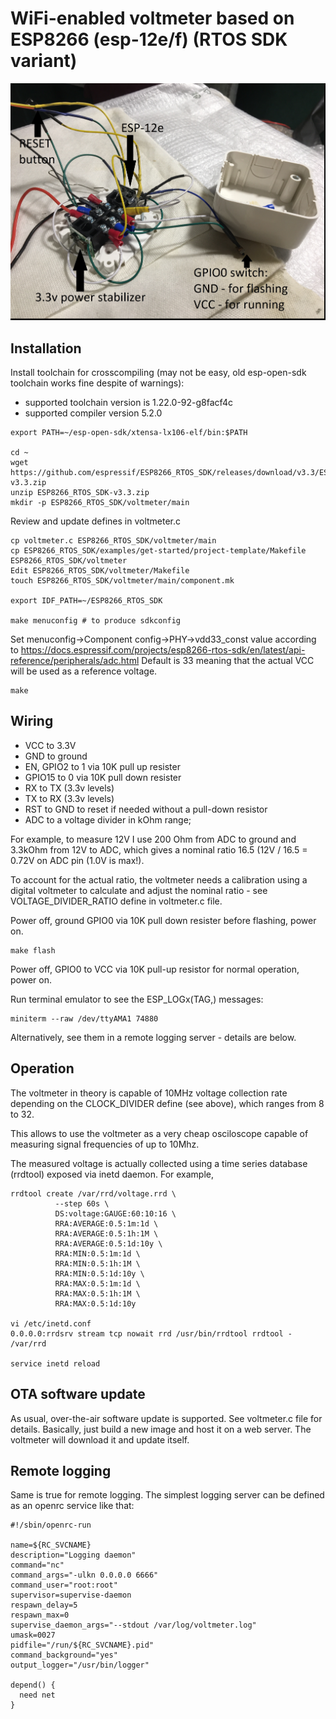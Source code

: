 # WiFi-enabled voltmeter based on ESP8266 (esp-12e/f) (RTOS SDK variant)

![ESP-12e-voltmeter](esp-12e-voltmeter.jpg)

## Installation

Install toolchain for crosscompiling (may not be easy, old esp-open-sdk toolchain works fine despite of warnings):
- supported toolchain version is 1.22.0-92-g8facf4c
- supported compiler version 5.2.0

```
export PATH=~/esp-open-sdk/xtensa-lx106-elf/bin:$PATH

cd ~
wget https://github.com/espressif/ESP8266_RTOS_SDK/releases/download/v3.3/ESP8266_RTOS_SDK-v3.3.zip
unzip ESP8266_RTOS_SDK-v3.3.zip
mkdir -p ESP8266_RTOS_SDK/voltmeter/main
```

Review and update defines in voltmeter.c

```
cp voltmeter.c ESP8266_RTOS_SDK/voltmeter/main
cp ESP8266_RTOS_SDK/examples/get-started/project-template/Makefile ESP8266_RTOS_SDK/voltmeter
Edit ESP8266_RTOS_SDK/voltmeter/Makefile
touch ESP8266_RTOS_SDK/voltmeter/main/component.mk

export IDF_PATH=~/ESP8266_RTOS_SDK

make menuconfig # to produce sdkconfig
```

Set menuconfig->Component config->PHY->vdd33_const value according to 
https://docs.espressif.com/projects/esp8266-rtos-sdk/en/latest/api-reference/peripherals/adc.html
Default is 33 meaning that the actual VCC will be used as a reference voltage.

```
make
```

## Wiring
- VCC to 3.3V
- GND to ground
- EN, GPIO2 to 1 via 10K pull up resister
- GPIO15 to 0 via 10K pull down resister
- RX to TX (3.3v levels)
- TX to RX (3.3v levels)
- RST to GND to reset if needed without a pull-down resistor
- ADC to a voltage divider in kOhm range; 
 
For example, to measure 12V I use 200 Ohm from ADC to ground and 3.3kOhm from 12V to ADC, which gives a nominal ratio 16.5 (12V / 16.5 = 0.72V on ADC pin (1.0V is max!). 

To account for the actual ratio, the voltmeter needs a calibration using a digital voltmeter to calculate and adjust the nominal ratio - 
see VOLTAGE_DIVIDER_RATIO define in voltmeter.c file.

Power off, ground GPIO0 via 10K pull down resister before flashing, power on.

```
make flash
```

Power off, GPIO0 to VCC via 10K pull-up resistor for normal operation, power on.

Run terminal emulator to see the ESP_LOGx(TAG,) messages:

```
miniterm --raw /dev/ttyAMA1 74880
```
Alternatively, see them in a remote logging server - details are below.

## Operation

The voltmeter in theory is capable of 10MHz voltage collection rate depending on the CLOCK_DIVIDER define (see above), which ranges from 8 to 32.

This allows to use the voltmeter as a very cheap osciloscope capable of measuring signal frequencies of up to 10Mhz.

The measured voltage is actually collected using a time series database (rrdtool) exposed via inetd daemon. For example,

```
rrdtool create /var/rrd/voltage.rrd \
          --step 60s \
          DS:voltage:GAUGE:60:10:16 \
          RRA:AVERAGE:0.5:1m:1d \
          RRA:AVERAGE:0.5:1h:1M \
          RRA:AVERAGE:0.5:1d:10y \
          RRA:MIN:0.5:1m:1d \
          RRA:MIN:0.5:1h:1M \
          RRA:MIN:0.5:1d:10y \
          RRA:MAX:0.5:1m:1d \
          RRA:MAX:0.5:1h:1M \
          RRA:MAX:0.5:1d:10y

vi /etc/inetd.conf
0.0.0.0:rrdsrv stream tcp nowait rrd /usr/bin/rrdtool rrdtool - /var/rrd

service inetd reload
```

## OTA software update

As usual, over-the-air software update is supported. See voltmeter.c file for details. Basically, just build a new image and host it on a web server. The voltmeter will download it and update itself.

## Remote logging

Same is true for remote logging. The simplest logging server can be defined as an openrc service like that:

```
#!/sbin/openrc-run

name=${RC_SVCNAME}
description="Logging daemon"
command="nc"
command_args="-ulkn 0.0.0.0 6666"
command_user="root:root"
supervisor=supervise-daemon
respawn_delay=5
respawn_max=0
supervise_daemon_args="--stdout /var/log/voltmeter.log"
umask=0027
pidfile="/run/${RC_SVCNAME}.pid"
command_background="yes"
output_logger="/usr/bin/logger"

depend() {
  need net
}
```
